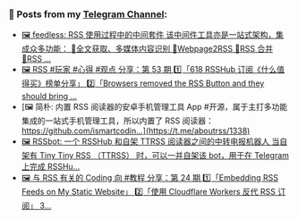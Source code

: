 ### 📰 Posts from my [Telegram Channel](https://t.me/s/aboutrss):
<!-- BLOG-POST-LIST:START -->
- [🖼 feedless: RSS 使用过程中的中间套件 该中间件工具亦是一站式架构，集成众多功能： 🔸全文获取、多媒体内容识别 🔸Webpage2RSS 🔸RSS 合并 🔸RSS ...](https://t.me/aboutrss/1340)
- [🖼 RSS #玩家 #心得 #观点 分享：第 53 期 1️⃣「618 RSSHub 订阅《什么值得买》榜单分享」 2️⃣「Browsers removed the RSS Button and they should bring ...](https://t.me/aboutrss/1339)
- [🖼 简朴: 内置 RSS 阅读器的安卓手机管理工具 App #开源，属于主打多功能集成的一站式手机管理工具，所以内置了 RSS 阅读器： https://github.com/ismartcodin...](https://t.me/aboutrss/1338)
- [🖼 RSSbot: 一个 RSSHub 和自架 TTRSS 阅读器之间的中转电报机器人 当自架有 Tiny Tiny RSS （TTRSS） 时，可以一并自架该 bot，用于在 Telegram 上完成 RSSHu...](https://t.me/aboutrss/1337)
- [🖼 与 RSS 有关的 Coding 向 #教程 分享：第 24 期 1️⃣「Embedding RSS Feeds on My Static Website」 2️⃣「使用 Cloudflare Workers 反代 RSS 订阅」 3️...](https://t.me/aboutrss/1336)
<!-- BLOG-POST-LIST:END -->

<!--
**AboutRSS/AboutRSS** is a ✨ _special_ ✨ repository because its `README.md` (this file) appears on your GitHub profile.

Here are some ideas to get you started:

- 🔭 I’m currently working on ...
- 🌱 I’m currently learning ...
- 👯 I’m looking to collaborate on ...
- 🤔 I’m looking for help with ...
- 💬 Ask me about ...
- 📫 How to reach me: ...
- 😄 Pronouns: ...
- ⚡ Fun fact: ...
-->
